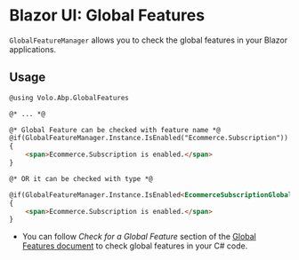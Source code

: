 # Blazor UI: Global Features
`GlobalFeatureManager` allows you to check the global features in your Blazor applications.

## Usage

```html
@using Volo.Abp.GlobalFeatures

@* ... *@

@* Global Feature can be checked with feature name *@
@if(GlobalFeatureManager.Instance.IsEnabled("Ecommerce.Subscription"))
{
    <span>Ecommerce.Subscription is enabled.</span>
}

@* OR it can be checked with type *@

@if(GlobalFeatureManager.Instance.IsEnabled<EcommerceSubscriptionGlobalFeature>())
{
    <span>Ecommerce.Subscription is enabled.</span>
}
```

- You can follow _Check for a Global Feature_ section of the [Global Features document](../../Global-Features.md) to check global features in your C# code.